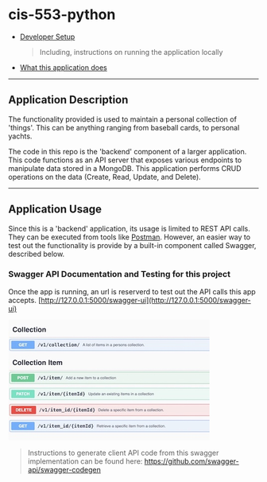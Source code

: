 # cis-553-python
* [Developer Setup](/DEVELOPER_SETUP.md)
   > Including, instructions on running the application locally
* [What this application does](#application-usage)

---
## Application Description

The functionality provided is used to maintain a personal collection of 'things'. This can be anything ranging from baseball cards, to personal yachts. 

The code in this repo is the 'backend' component of a larger application. 
This code functions as an API server that exposes various endpoints to manipulate data stored in a MongoDB. 
This application performs CRUD operations on the data (Create, Read, Update, and Delete). 

---
## Application Usage

Since this is a 'backend' application, its usage is limited to REST API calls. They can be executed from tools like [Postman](https://www.postman.com). 
However, an easier way to test out the functionality is provide by a built-in component called Swagger, described below.


### Swagger API Documentation and Testing for this project  

Once the app is running, an url is reserverd to test out the API calls this app accepts. [http://127.0.0.1:5000/swagger-ui](http://127.0.0.1:5000/swagger-ui)  

![Swagger Example](/_images/swagger-example.jpg)

>Instructions to generate client API code from this swagger implementation can be found here:  https://github.com/swagger-api/swagger-codegen
